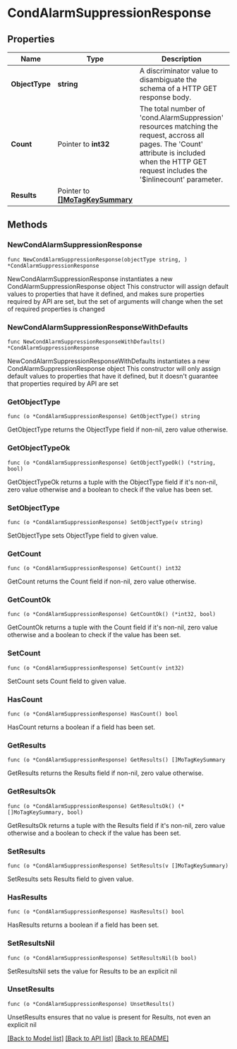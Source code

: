 # CondAlarmSuppressionResponse

## Properties

Name | Type | Description | Notes
------------ | ------------- | ------------- | -------------
**ObjectType** | **string** | A discriminator value to disambiguate the schema of a HTTP GET response body. | 
**Count** | Pointer to **int32** | The total number of &#39;cond.AlarmSuppression&#39; resources matching the request, accross all pages. The &#39;Count&#39; attribute is included when the HTTP GET request includes the &#39;$inlinecount&#39; parameter. | [optional] 
**Results** | Pointer to [**[]MoTagKeySummary**](MoTagKeySummary.md) |  | [optional] 

## Methods

### NewCondAlarmSuppressionResponse

`func NewCondAlarmSuppressionResponse(objectType string, ) *CondAlarmSuppressionResponse`

NewCondAlarmSuppressionResponse instantiates a new CondAlarmSuppressionResponse object
This constructor will assign default values to properties that have it defined,
and makes sure properties required by API are set, but the set of arguments
will change when the set of required properties is changed

### NewCondAlarmSuppressionResponseWithDefaults

`func NewCondAlarmSuppressionResponseWithDefaults() *CondAlarmSuppressionResponse`

NewCondAlarmSuppressionResponseWithDefaults instantiates a new CondAlarmSuppressionResponse object
This constructor will only assign default values to properties that have it defined,
but it doesn't guarantee that properties required by API are set

### GetObjectType

`func (o *CondAlarmSuppressionResponse) GetObjectType() string`

GetObjectType returns the ObjectType field if non-nil, zero value otherwise.

### GetObjectTypeOk

`func (o *CondAlarmSuppressionResponse) GetObjectTypeOk() (*string, bool)`

GetObjectTypeOk returns a tuple with the ObjectType field if it's non-nil, zero value otherwise
and a boolean to check if the value has been set.

### SetObjectType

`func (o *CondAlarmSuppressionResponse) SetObjectType(v string)`

SetObjectType sets ObjectType field to given value.


### GetCount

`func (o *CondAlarmSuppressionResponse) GetCount() int32`

GetCount returns the Count field if non-nil, zero value otherwise.

### GetCountOk

`func (o *CondAlarmSuppressionResponse) GetCountOk() (*int32, bool)`

GetCountOk returns a tuple with the Count field if it's non-nil, zero value otherwise
and a boolean to check if the value has been set.

### SetCount

`func (o *CondAlarmSuppressionResponse) SetCount(v int32)`

SetCount sets Count field to given value.

### HasCount

`func (o *CondAlarmSuppressionResponse) HasCount() bool`

HasCount returns a boolean if a field has been set.

### GetResults

`func (o *CondAlarmSuppressionResponse) GetResults() []MoTagKeySummary`

GetResults returns the Results field if non-nil, zero value otherwise.

### GetResultsOk

`func (o *CondAlarmSuppressionResponse) GetResultsOk() (*[]MoTagKeySummary, bool)`

GetResultsOk returns a tuple with the Results field if it's non-nil, zero value otherwise
and a boolean to check if the value has been set.

### SetResults

`func (o *CondAlarmSuppressionResponse) SetResults(v []MoTagKeySummary)`

SetResults sets Results field to given value.

### HasResults

`func (o *CondAlarmSuppressionResponse) HasResults() bool`

HasResults returns a boolean if a field has been set.

### SetResultsNil

`func (o *CondAlarmSuppressionResponse) SetResultsNil(b bool)`

 SetResultsNil sets the value for Results to be an explicit nil

### UnsetResults
`func (o *CondAlarmSuppressionResponse) UnsetResults()`

UnsetResults ensures that no value is present for Results, not even an explicit nil

[[Back to Model list]](../README.md#documentation-for-models) [[Back to API list]](../README.md#documentation-for-api-endpoints) [[Back to README]](../README.md)


